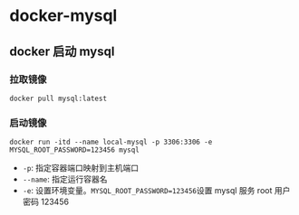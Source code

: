 # docker-mysql

## docker 启动 mysql

### 拉取镜像

```shell
docker pull mysql:latest
```

### 启动镜像

```shell
docker run -itd --name local-mysql -p 3306:3306 -e MYSQL_ROOT_PASSWORD=123456 mysql
```

- `-p`: 指定容器端口映射到主机端口
- `--name`: 指定运行容器名
- `-e`: 设置环境变量。`MYSQL_ROOT_PASSWORD=123456`设置 mysql 服务 root 用户密码 123456
